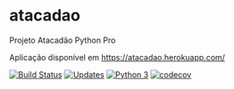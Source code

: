 # atacadao
Projeto Atacadão Python Pro

Aplicação disponível em https://atacadao.herokuapp.com/

[![Build Status](https://travis-ci.org/niltonpimentel02/atacadao.svg?branch=master)](https://travis-ci.org/niltonpimentel02/atacadao)
[![Updates](https://pyup.io/repos/github/niltonpimentel02/atacadao/shield.svg)](https://pyup.io/repos/github/niltonpimentel02/atacadao/)
[![Python 3](https://pyup.io/repos/github/niltonpimentel02/atacadao/python-3-shield.svg)](https://pyup.io/repos/github/niltonpimentel02/atacadao/)
[![codecov](https://codecov.io/gh/niltonpimentel02/atacadao/branch/master/graph/badge.svg)](https://codecov.io/gh/niltonpimentel02/atacadao)